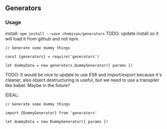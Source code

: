 ## Generators

### Usage

install: `npm install --save chemisax/generators`
TODO: update install so it will load it from github and not npm.


```
// Generate some dummy things

const {generators} = require('generators')

let dummyData = new generators.DummyGenerator({ params })
```

TODO: It would be nice to update to use ES6 and import/export because it's cleaner, also object destructuring is useful, but we need to use a transpiler like babel. Maybe in the future?

IDEAL:
```
// Generate some dummy things

import {DummyGenerator} from 'generators'

let dummyData = new DummyGenerator({ params })
```